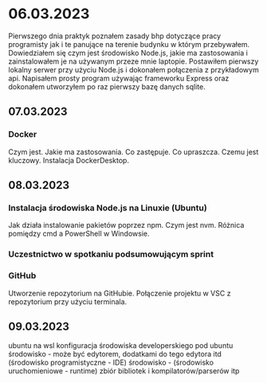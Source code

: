 # 06.03.2023
Pierwszego dnia praktyk poznałem zasady bhp dotyczące pracy programisty jak i te panujące na terenie budynku w którym przebywałem.
Dowiedziałem się czym jest środowisko Node.js, jakie ma zastosowania i zainstalowałem je na używanym przeze mnie laptopie.
Postawiłem pierwszy lokalny serwer przy użyciu Node.js i dokonałem połączenia z przykładowym api.
Napisałem prosty program używając frameworku Express oraz dokonałem utworzyłem po raz pierwszy bazę danych sqlite.
<!-- npm init by stworzyć jsona -->
<!-- front end: react / angular -->
<!-- back end: express -->

## 07.03.2023

### Docker
Czym jest. Jakie ma zastosowania. Co zastępuje. Co upraszcza.
Czemu jest kluczowy.
Instalacja DockerDesktop.

## 08.03.2023

### Instalacja środowiska Node.js na Linuxie (Ubuntu)
Jak działa instalowanie pakietów poprzez npm.
Czym jest nvm.
Różnica pomiędzy cmd a PowerShell w Windowsie.

### Uczestnictwo w spotkaniu podsumowującym sprint

### GitHub
Utworzenie repozytorium na GitHubie.
Połączenie projektu w VSC z repozytorium przy użyciu terminala.

## 09.03.2023
ubuntu na wsl
konfiguracja środowiska developerskiego pod ubuntu
środowisko - może być edytorem, dodatkami do tego edytora itd (środowisko programistyczne - IDE)
środowisko - (środowisko uruchomieniowe - runtime) zbiór bibliotek i kompilatorów/parserów itp